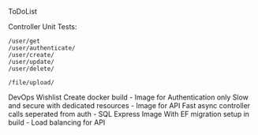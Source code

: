 ﻿ToDoList

Controller Unit Tests:

	/user/get
	/user/authenticate/
	/user/create/
	/user/update/
	/user/delete/

	/file/upload/


DevOps Wishlist
Create docker build
	- Image for Authentication only
		Slow and secure with dedicated resources
	- Image for API
		Fast async controller calls seperated from auth
	- SQL Express Image
		With EF migration setup in build
	- Load balancing for API